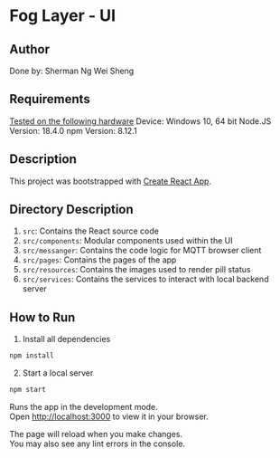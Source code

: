# Fog Layer - UI
## Author
Done by: Sherman Ng Wei Sheng

## Requirements
<u>Tested on the following hardware</u>
Device: Windows 10, 64 bit
Node.JS Version: 18.4.0
npm Version: 8.12.1

## Description
This project was bootstrapped with [Create React App](https://github.com/facebook/create-react-app).

## Directory Description
1. `src`: Contains the React source code
2. `src/components`: Modular components used within the UI
3. `src/messanger`: Contains the code logic for MQTT browser client
4. `src/pages`: Contains the pages of the app
5. `src/resources`: Contains the images used to render pill status
6. `src/services`: Contains the services to interact with local backend server

## How to Run
1. Install all dependencies
```bash
npm install
```
2. Start a local server
```bash
npm start
```
Runs the app in the development mode.\
Open [http://localhost:3000](http://localhost:3000) to view it in your browser.

The page will reload when you make changes.\
You may also see any lint errors in the console.